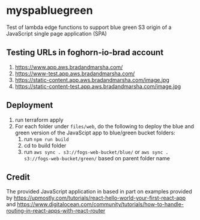 # myspabluegreen
Test of lambda edge functions to support blue green S3 origin of a JavaScript single page application (SPA)

## Testing URLs in foghorn-io-brad account
1. https://www.app.aws.bradandmarsha.com/
1. https://www-test.app.aws.bradandmarsha.com/
1. https://static-content.app.aws.bradandmarsha.com/image.jpg
1. https://static-content-test.app.aws.bradandmarsha.com/image.jpg


## Deployment
1. run terraform apply
1. For each folder under `files/web`, do the following to deploy the blue and green version of the JavaScipt app to blue/green bucket folders:
   1. run `npm run build`
   1. cd to build folder
   1. run `aws sync . s3://fogs-web-bucket/blue/` or `aws sync . s3://fogs-web-bucket/green/` based on parent folder name

## Credit
The provided JavaScript application in based in part on examples provided by https://upmostly.com/tutorials/react-hello-world-your-first-react-app and https://www.digitalocean.com/community/tutorials/how-to-handle-routing-in-react-apps-with-react-router
